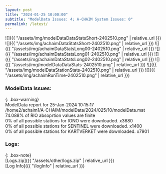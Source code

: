 ```yaml
---
layout: post
title: "2024-01-25 10:00:00"
subtitle: "ModelData Issues: 4; A-CHAIM System Issues: 0"
permalink: /latest/
---
```


![]({{ "/assets/img/modelDataDataStatsShort-2402510.png" | relative_url }})
![]({{ "/assets/img/achaimDataStatsShort-2402510.png" | relative_url }})
![]({{ "/assets/img/achaimDataStatsLong00-2402510.png" | relative_url }})
![]({{ "/assets/img/achaimDataStatsLong01-2402510.png" | relative_url }})
![]({{ "/assets/img/achaimDataStatsLong02-2402510.png" | relative_url }})
![]({{ "/assets/img/modelDataDataStats-2402510.png" | relative_url }})
![]({{ "/assets/img/modelDataStationStats-2402510.png" | relative_url }})
![]({{ "/assets/img/achaimRunTime-2402510.png" | relative_url }})


### ModelData Issues:  
  
{: .box-warning}  
 ModelData report for 25-Jan-2024 10:15:17   
 /home2/achaim1/A-CHAIM/modelData/2024/025/10/modelData.mat   
 74.088% of RIO absoprtion values are finite   
 0% of all possible stations for IONO were downloaded. x3680   
 0% of all possible stations for SENTINEL were downloaded. x1400   
 0% of all possible stations for KARTVERKET were downloaded. x7901   
  


### Logs:  
  
{: .box-note}  
[Logs.zip]({{ "/assets/other/logs.zip" | relative_url }})  
[Log Info]({{ "/logInfo" | relative_url }})  
